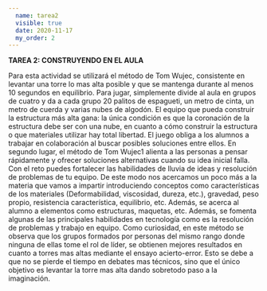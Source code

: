 ```yaml
---
  name: tarea2
  visible: true
  date: 2020-11-17
  my_order: 2
---
```


**TAREA 2: CONSTRUYENDO EN EL AULA**

Para esta actividad se utilizará el método de Tom Wujec, consistente en levantar una torre lo mas alta posible y que se mantenga durante al menos 10 segundos en equilibrio.
Para jugar, simplemente divide al aula en grupos de cuatro y da a cada grupo 20 palitos de espagueti, un metro de cinta, un metro de cuerda y varias nubes de algodón. El equipo que pueda construir la estructura más alta gana: la única condición es que la coronación de la estructura debe ser con una nube, en cuanto a cómo construir la estructura o que materiales utilizar hay total libertad.
El juego obliga a los alumnos a trabajar en colaboración al buscar posibles soluciones entre ellos. En segundo lugar, el método de Tom Wujec1 alienta a las personas a pensar rápidamente y ofrecer soluciones alternativas cuando su idea inicial falla.
Con el reto puedes fortalecer las habilidades de lluvia de ideas y resolución de problemas de tu equipo. De este modo nos acercamos un poco más a la materia que vamos a impartir introduciendo conceptos como características de los materiales (Deformabilidad, viscosidad, dureza, etc.), gravedad, peso propio, resistencia característica, equilibrio, etc. Además, se acerca al alumno a elementos como estructuras, maquetas, etc. Además, se fomenta algunas de las principales habilidades en tecnología como es la resolución de problemas y trabajo en equipo. Como curiosidad, en este método se observa que los grupos formados por personas del mismo rango donde ninguna de ellas tome el rol de líder, se obtienen mejores resultados en cuanto a torres mas altas mediante el ensayo acierto-error. Esto se debe a que no se pierde el tiempo en debates mas técnicos, sino que el único objetivo es levantar la torre mas alta dando sobretodo paso a la imaginación.
